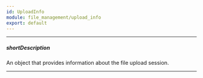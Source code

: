 ```yaml
---
id: UploadInfo
module: file_management/upload_info
export: default
---
```

---
##### shortDescription
An object that provides information about the file upload session.

---
